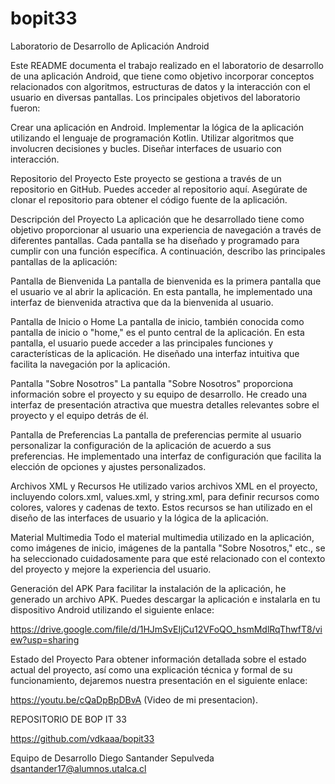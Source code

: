 # bopit33

Laboratorio de Desarrollo de Aplicación Android

Este README documenta el trabajo realizado en el laboratorio de desarrollo de una aplicación Android, que tiene como objetivo incorporar conceptos relacionados con algoritmos, estructuras de datos y la interacción con el usuario en diversas pantallas. Los principales objetivos del laboratorio fueron:

Crear una aplicación en Android.
Implementar la lógica de la aplicación utilizando el lenguaje de programación Kotlin.
Utilizar algoritmos que involucren decisiones y bucles.
Diseñar interfaces de usuario con interacción.


Repositorio del Proyecto
Este proyecto se gestiona a través de un repositorio en GitHub. Puedes acceder al repositorio aquí. Asegúrate de clonar el repositorio para obtener el código fuente de la aplicación.

Descripción del Proyecto
La aplicación que he desarrollado tiene como objetivo proporcionar al usuario una experiencia de navegación a través de diferentes pantallas. Cada pantalla se ha diseñado y programado para cumplir con una función específica. A continuación, describo las principales pantallas de la aplicación:

Pantalla de Bienvenida
La pantalla de bienvenida es la primera pantalla que el usuario ve al abrir la aplicación. En esta pantalla, he implementado una interfaz de bienvenida atractiva que da la bienvenida al usuario.

Pantalla de Inicio o Home
La pantalla de inicio, también conocida como pantalla de inicio o "home," es el punto central de la aplicación. En esta pantalla, el usuario puede acceder a las principales funciones y características de la aplicación. He diseñado una interfaz intuitiva que facilita la navegación por la aplicación.

Pantalla "Sobre Nosotros"
La pantalla "Sobre Nosotros" proporciona información sobre el proyecto y su equipo de desarrollo. He creado una interfaz de presentación atractiva que muestra detalles relevantes sobre el proyecto y el equipo detrás de él.

Pantalla de Preferencias
La pantalla de preferencias permite al usuario personalizar la configuración de la aplicación de acuerdo a sus preferencias. He implementado una interfaz de configuración que facilita la elección de opciones y ajustes personalizados.

Archivos XML y Recursos
He utilizado varios archivos XML en el proyecto, incluyendo colors.xml, values.xml, y string.xml, para definir recursos como colores, valores y cadenas de texto. Estos recursos se han utilizado en el diseño de las interfaces de usuario y la lógica de la aplicación.

Material Multimedia
Todo el material multimedia utilizado en la aplicación, como imágenes de inicio, imágenes de la pantalla "Sobre Nosotros," etc., se ha seleccionado cuidadosamente para que esté relacionado con el contexto del proyecto y mejore la experiencia del usuario.

Generación del APK
Para facilitar la instalación de la aplicación, he generado un archivo APK. Puedes descargar la aplicación e instalarla en tu dispositivo Android utilizando el siguiente enlace:

https://drive.google.com/file/d/1HJmSvEIjCu12VFoQO_hsmMdlRqThwfT8/view?usp=sharing

Estado del Proyecto
Para obtener información detallada sobre el estado actual del proyecto, así como una explicación técnica y formal de su funcionamiento, dejaremos nuestra presentación en el siguiente enlace:

https://youtu.be/cQaDpBpDBvA   (Video de mi presentacion).

REPOSITORIO DE BOP IT 33 

https://github.com/vdkaaa/bopit33 

Equipo de Desarrollo
Diego Santander Sepulveda
dsantander17@alumnos.utalca.cl
